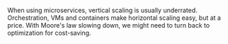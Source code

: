 When using microservices, vertical scaling is usually underrated. Orchestration, VMs and containers make horizontal scaling easy, but at a price. With Moore's law slowing down, we might need to turn back to optimization for cost-saving.